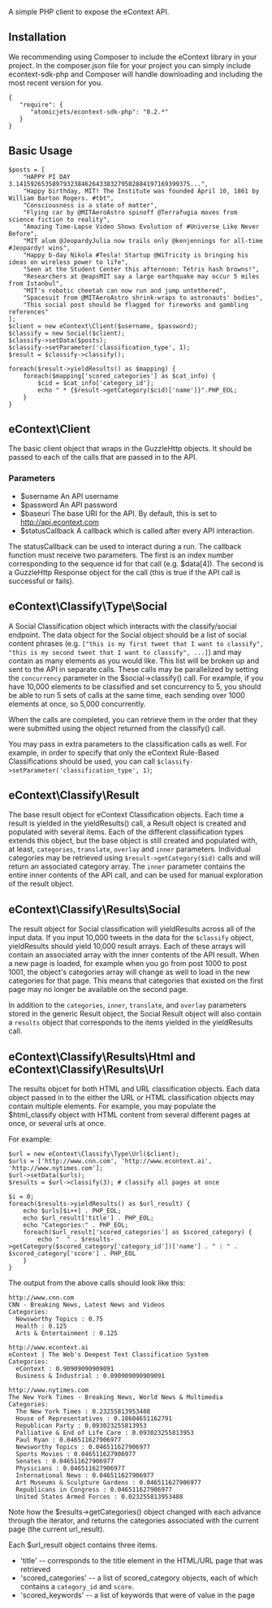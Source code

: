 A simple PHP client to expose the eContext API.

## Installation

We recommending using Composer to include the eContext library in your project.
In the composer.json file for your project you can simply include 
econtext-sdk-php and Composer will handle downloading and including the most
recent version for you.

```
{
   "require": {
      "atomicjets/econtext-sdk-php": "0.2.*"
   }
}
```

## Basic Usage

```
$posts = [
    "HAPPY PI DAY 3.141592653589793238462643383279502884197169399375...",
    "Happy birthday, MIT! The Institute was founded April 10, 1861 by William Barton Rogers. #tbt",
    "Consciousness is a state of matter",
    "Flying car by @MITAeroAstro spinoff @Terrafugia moves from science fiction to reality",
    "Amazing Time-Lapse Video Shows Evolution of #Universe Like Never Before",
    "MIT alum @JeopardyJulia now trails only @kenjennings for all-time #Jeopardy! wins",
    "Happy b-day Nikola #Tesla! Startup @WiTricity is bringing his ideas on wireless power to life",
    "Seen at the Student Center this afternoon: Tetris hash browns!",
    "Researchers at @eapsMIT say a large earthquake may occur 5 miles from Istanbul",
    "MIT's robotic cheetah can now run and jump untethered",
    "Spacesuit from @MITAeroAstro shrink-wraps to astronauts' bodies",
    "This social post should be flagged for fireworks and gambling references"
];
$client = new eContext\Client($username, $password);
$classify = new Social($client);
$classify->setData($posts);
$classify->setParameter('classification_type', 1);
$result = $classify->classify();

foreach($result->yieldResults() as $mapping) {
    foreach($mapping['scored_categories'] as $cat_info) {
        $cid = $cat_info['category_id'];
        echo " * {$result->getCategory($cid)['name']}".PHP_EOL;
    }
}
```

## eContext\Client

The basic client object that wraps in the GuzzleHttp objects.  It should be passed to each of the calls that are passed
in to the API.

### Parameters

- $username   An API username
- $password   An API password
- $baseuri    The base URI for the API.  By default, this is set to http://api.econtext.com
- $statusCallback A callback which is called after every API interaction.

The statusCallback can be used to interact during a run.  The callback function must receive two parameters.  The first
is an index number corresponding to the sequence id for that call (e.g. $data[4]).  The second is a GuzzleHttp Response
object for the call (this is true if the API call is successful or fails).

## eContext\Classify\Type\Social

A Social Classification object which interacts with the classify/social endpoint.  The data object for the Social object
should be a list of social content phrases (e.g. `["this is my first tweet that I want to classify", "this is my second
tweet that I want to classify", ...]`) and may contain as many elements as you would like.  This list will be broken up
and sent to the API in separate calls.  These calls may be parallelized by setting the `concurrency` parameter in the
$social->classify() call.  For example, if you have 10,000 elements to be classified and set concurrency to 5, you
should be able to run 5 sets of calls at the same time, each sending over 1000 elements at once, so 5,000 concurrently.

When the calls are completed, you can retrieve them in the order that they were submitted using the object returned from
the classify() call.

You may pass in extra parameters to the classification calls as well.  For example, in order to specify that only the
eContext Rule-Based Classifications should be used, you can call `$classify->setParameter('classification_type', 1)`;

## eContext\Classify\Result

The base result object for eContext Classification objects.  Each time a result is yielded in the yieldResults() call, a
Result object is created and populated with several items.  Each of the different classification types extends this
object, but the base object is still created and populated with, at least, `categories`, `translate`, `overlay` and
`inner` parameters.  Individual categories may be retrieved using `$result->getCategory($id)` calls and will return
an associated category array.  The `inner` parameter contains the entire inner contents of the API call, and can be used
for manual exploration of the result object.

## eContext\Classify\Results\Social

The result object for Social classification will yieldResults across all of the input data.  If you input 10,000 tweets
in the data for the `$classify` object, yieldResults should yield 10,000 result arrays.  Each of these arrays will
contain an associated array with the inner contents of the API result.  When a new page is loaded, for example when you
go from post 1000 to post 1001, the object's categories array will change as well to load in the new categories for that
page.  This means that categories that existed on the first page may no longer be available on the second page.

In addition to the `categories`, `inner`, `translate`, and `overlay` parameters stored in the generic Result object, the
Social Result object will also contain a `results` object that corresponds to the items yielded in the yieldResults
call.

## eContext\Classify\Results\Html and eContext\Classify\Results\Url

The results objcet for both HTML and URL classification objects.  Each data object passed in to the either the URL or
HTML classification objects may contain multiple elements.  For example, you may populate the $html_classify object with
HTML content from several different pages at once, or several urls at once.

For example:

```
$url = new eContext\Classify\Type\Url($client);
$urls = ['http://www.cnn.com', 'http://www.econtext.ai', 'http://www.nytimes.com'];
$url->setData($urls);
$results = $url->classify(3); # classify all pages at once

$i = 0;
foreach($results->yieldResults() as $url_result) {
    echo $urls[$i++] . PHP_EOL;
    echo $url_result['title'] . PHP_EOL;
    echo "Categories:" . PHP_EOL;
    foreach($url_result['scored_categories'] as $scored_category) {
        echo "  " . $results->getCategory($scored_category['category_id'])['name'] . " : " . $scored_category['score'] . PHP_EOL
    }
}
```

The output from the above calls should look like this:

```
http://www.cnn.com
CNN - Breaking News, Latest News and Videos
Categories:
  Newsworthy Topics : 0.75
  Health : 0.125
  Arts & Entertainment : 0.125

http://www.econtext.ai
eContext | The Web's Deepest Text Classification System
Categories:
  eContext : 0.90909090909091
  Business & Industrial : 0.090909090909091

http://www.nytimes.com
The New York Times - Breaking News, World News & Multimedia
Categories:
  The New York Times : 0.23255813953488
  House of Representatives : 0.18604651162791
  Republican Party : 0.093023255813953
  Palliative & End of Life Care : 0.093023255813953
  Paul Ryan : 0.046511627906977
  Newsworthy Topics : 0.046511627906977
  Sports Movies : 0.046511627906977
  Senates : 0.046511627906977
  Physicians : 0.046511627906977
  International News : 0.046511627906977
  Art Museums & Sculpture Gardens : 0.046511627906977
  Republicans in Congress : 0.046511627906977
  United States Armed Forces : 0.023255813953488
```

Note how the $results->getCategories() object changed with each advance through the iterator, and returns the categories
associated with the current page (the current url_result).

Each $url_result object contains three items.

- 'title' -- corresponds to the title element in the HTML/URL page that was retrieved
- 'scored_categories' -- a list of scored_category objects, each of which contains a `category_id` and `score`.
- 'scored_keywords' -- a list of keywords that were of value in the page